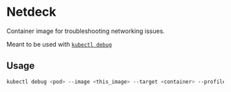 # Netdeck

Container image for troubleshooting networking issues.

Meant to be used with
[`kubectl debug`](https://kubernetes.io/docs/reference/kubectl/generated/kubectl_debug/)

## Usage

```bash
kubectl debug <pod> --image <this_image> --target <container> --profile netadmin -- ash
```
